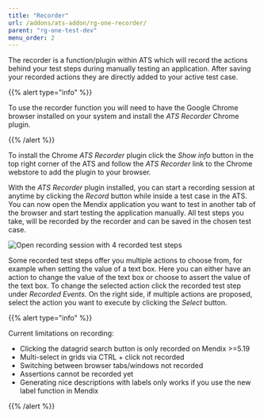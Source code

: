 ```yaml
---
title: "Recorder"
url: /addons/ats-addon/rg-one-recorder/
parent: "rg-one-test-dev"
menu_order: 2
---
```


The recorder is a function/plugin within ATS which will record the actions behind your test steps during manually testing an application. After saving your recorded actions they are directly added to your active test case.

{{% alert type="info" %}}

To use the recorder function you will need to have the Google Chrome browser installed on your system and install the _ATS Recorder_ Chrome plugin.

{{% /alert %}}

To install the Chrome _ATS Recorder_ plugin click the _Show info_ button in the top right corner of the ATS and follow the _ATS Recorder_ link to the Chrome webstore to add the plugin to your browser.

With the _ATS Recorder_ plugin installed, you can start a recording session at anytime by clicking the _Record_ button while inside a test case in the ATS. You can now open the Mendix application you want to test in another tab of the browser and start testing the application manually. All test steps you take, will be recorded by the recorder and can be saved in the chosen test case.

![Open recording session with 4 recorded test steps](attachments/rg-one-recorder/21168177.png)

Some recorded test steps offer you multiple actions to choose from, for example when setting the value of a text box. Here you can either have an action to change the value of the text box or choose to assert the value of the text box. To change the selected action click the recorded test step under _Recorded Events_. On the right side, if multiple actions are proposed, select the action you want to execute by clicking the _Select_ button.

{{% alert type="info" %}}

Current limitations on recording:

*   Clicking the datagrid search button is only recorded on Mendix >=5.19
*   Multi-select in grids via CTRL + click not recorded
*   Switching between browser tabs/windows not recorded
*   Assertions cannot be recorded yet
*   Generating nice descriptions with labels only works if you use the new label function in Mendix

{{% /alert %}}
